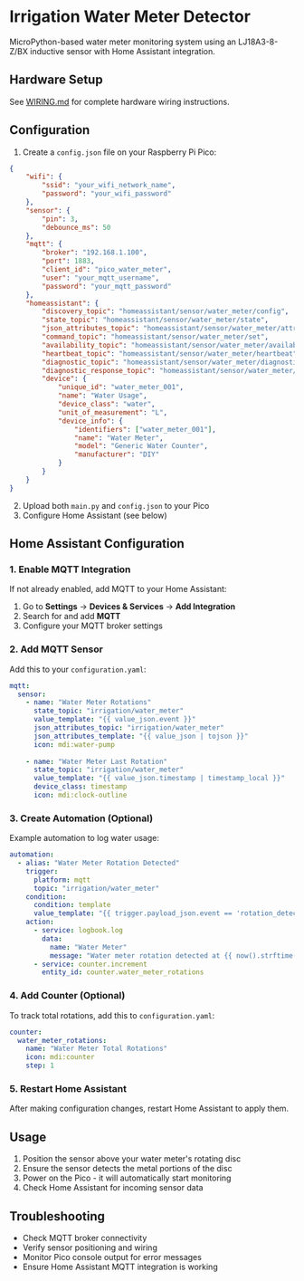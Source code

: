 # Irrigation Water Meter Detector

MicroPython-based water meter monitoring system using an LJ18A3-8-Z/BX inductive sensor with Home Assistant integration.

## Hardware Setup

See [WIRING.md](WIRING.md) for complete hardware wiring instructions.

## Configuration

1. Create a `config.json` file on your Raspberry Pi Pico:

```json
{
    "wifi": {
        "ssid": "your_wifi_network_name",
        "password": "your_wifi_password"
    },
    "sensor": {
        "pin": 3,
        "debounce_ms": 50
    },
    "mqtt": {
        "broker": "192.168.1.100",
        "port": 1883,
        "client_id": "pico_water_meter",
        "user": "your_mqtt_username",
        "password": "your_mqtt_password"
    },
    "homeassistant": {
        "discovery_topic": "homeassistant/sensor/water_meter/config",
        "state_topic": "homeassistant/sensor/water_meter/state",
        "json_attributes_topic": "homeassistant/sensor/water_meter/attributes",
        "command_topic": "homeassistant/sensor/water_meter/set",
        "availability_topic": "homeassistant/sensor/water_meter/availability",
        "heartbeat_topic": "homeassistant/sensor/water_meter/heartbeat",
        "diagnostic_topic": "homeassistant/sensor/water_meter/diagnostic",
        "diagnostic_response_topic": "homeassistant/sensor/water_meter/diagnostic_response",
        "device": {
            "unique_id": "water_meter_001",
            "name": "Water Usage",
            "device_class": "water",
            "unit_of_measurement": "L",
            "device_info": {
                "identifiers": ["water_meter_001"],
                "name": "Water Meter",
                "model": "Generic Water Counter",
                "manufacturer": "DIY"
            }
        }
    }
}
```

2. Upload both `main.py` and `config.json` to your Pico
3. Configure Home Assistant (see below)

## Home Assistant Configuration

### 1. Enable MQTT Integration

If not already enabled, add MQTT to your Home Assistant:

1. Go to **Settings** → **Devices & Services** → **Add Integration**
2. Search for and add **MQTT**
3. Configure your MQTT broker settings

### 2. Add MQTT Sensor

Add this to your `configuration.yaml`:

```yaml
mqtt:
  sensor:
    - name: "Water Meter Rotations"
      state_topic: "irrigation/water_meter"
      value_template: "{{ value_json.event }}"
      json_attributes_topic: "irrigation/water_meter"
      json_attributes_template: "{{ value_json | tojson }}"
      icon: mdi:water-pump
      
    - name: "Water Meter Last Rotation"
      state_topic: "irrigation/water_meter"
      value_template: "{{ value_json.timestamp | timestamp_local }}"
      device_class: timestamp
      icon: mdi:clock-outline
```

### 3. Create Automation (Optional)

Example automation to log water usage:

```yaml
automation:
  - alias: "Water Meter Rotation Detected"
    trigger:
      platform: mqtt
      topic: "irrigation/water_meter"
    condition:
      condition: template
      value_template: "{{ trigger.payload_json.event == 'rotation_detected' }}"
    action:
      - service: logbook.log
        data:
          name: "Water Meter"
          message: "Water meter rotation detected at {{ now().strftime('%H:%M:%S') }}"
      - service: counter.increment
        entity_id: counter.water_meter_rotations
```

### 4. Add Counter (Optional)

To track total rotations, add this to `configuration.yaml`:

```yaml
counter:
  water_meter_rotations:
    name: "Water Meter Total Rotations"
    icon: mdi:counter
    step: 1
```

### 5. Restart Home Assistant

After making configuration changes, restart Home Assistant to apply them.

## Usage

1. Position the sensor above your water meter's rotating disc
2. Ensure the sensor detects the metal portions of the disc
3. Power on the Pico - it will automatically start monitoring
4. Check Home Assistant for incoming sensor data

## Troubleshooting

- Check MQTT broker connectivity
- Verify sensor positioning and wiring
- Monitor Pico console output for error messages
- Ensure Home Assistant MQTT integration is working